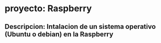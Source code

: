 # proyecto: Raspberry
## Descripcion: Intalacion de un sistema operativo (Ubuntu o debian) en la Raspberry
